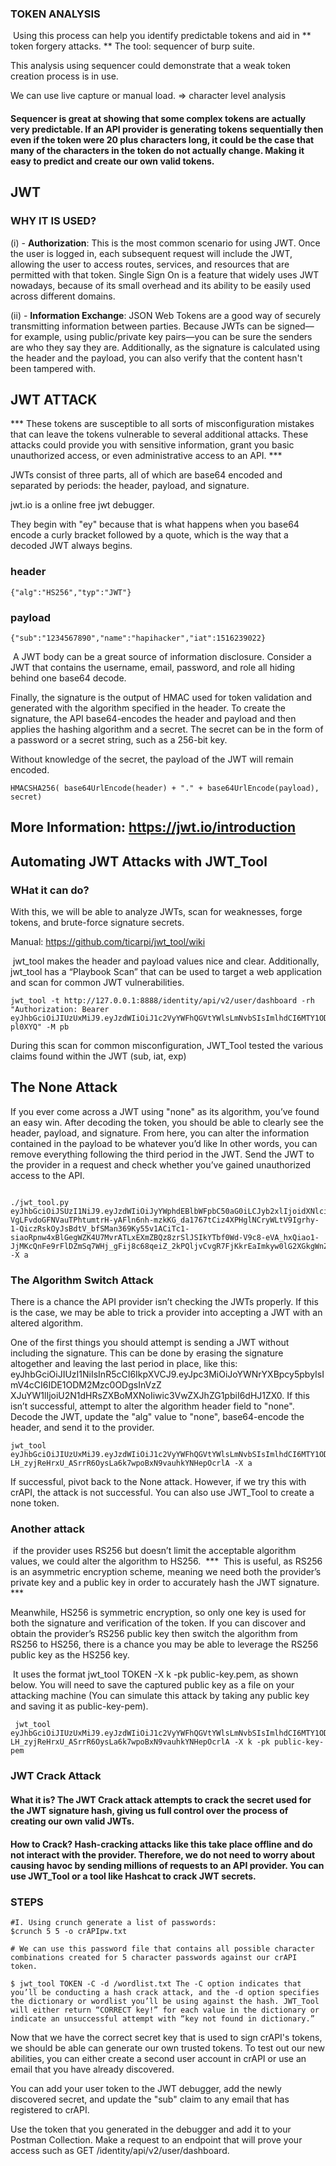 
### TOKEN ANALYSIS

 Using this process can help you identify predictable tokens and aid in ** token forgery attacks. **
The tool: sequencer of burp suite.

This analysis using sequencer could demonstrate that a weak token creation process is in use.

We can use live capture or manual load. => character level analysis

#### Sequencer is great at showing that some complex tokens are actually very predictable. If an API provider is generating tokens sequentially then even if the token were 20 plus characters long, it could be the case that many of the characters in the token do not actually change. Making it easy to predict and create our own valid tokens.


## JWT 


### WHY IT IS USED?

(i) -   **Authorization**: This is the most common scenario for using JWT. Once the user is logged in, each subsequent request will include the JWT, allowing the user to access routes, services, and resources that are permitted with that token. Single Sign On is a feature that widely uses JWT nowadays, because of its small overhead and its ability to be easily used across different domains.

(ii) -   **Information Exchange**: JSON Web Tokens are a good way of securely transmitting information between parties. Because JWTs can be signed—for example, using public/private key pairs—you can be sure the senders are who they say they are. Additionally, as the signature is calculated using the header and the payload, you can also verify that the content hasn't been tampered with.

## JWT ATTACK

*** These tokens are susceptible to all sorts of misconfiguration mistakes that can leave the tokens vulnerable to several additional attacks. These attacks could provide you with sensitive information, grant you basic unauthorized access, or even administrative access to an API. *** 

JWTs consist of three parts, all of which are base64 encoded and separated by periods: the header, payload, and signature.

jwt.io is a online free jwt debugger.

They begin with "ey" because that is what happens when you base64 encode a curly bracket followed by a quote, which is the way that a decoded JWT always begins.

### header

```
{"alg":"HS256","typ":"JWT"}
```

### payload

```
{"sub":"1234567890","name":"hapihacker","iat":1516239022}
```

 A JWT body can be a great source of information disclosure. Consider a JWT that contains the username, email, password, and role all hiding behind one base64 decode.

Finally, the signature is the output of HMAC used for token validation and generated with the algorithm specified in the header. To create the signature, the API base64-encodes the header and payload and then applies the hashing algorithm and a secret. The secret can be in the form of a password or a secret string, such as a 256-bit key.

Without knowledge of the secret, the payload of the JWT will remain encoded. 

`HMACSHA256( base64UrlEncode(header) + "." + base64UrlEncode(payload), secret)`


## More Information: https://jwt.io/introduction



## Automating JWT Attacks with JWT_Tool

### WHat it can do?
With this, we will be able to analyze JWTs, scan for weaknesses, forge tokens, and brute-force signature secrets.

Manual: https://github.com/ticarpi/jwt_tool/wiki

 jwt_tool makes the header and payload values nice and clear. Additionally, jwt_tool has a “Playbook Scan” that can be used to target a web application and scan for common JWT vulnerabilities.

```
jwt_tool -t http://127.0.0.1:8888/identity/api/v2/user/dashboard -rh "Authorization: Bearer eyJhbGciOiJIUzUxMiJ9.eyJzdWIiOiJ1c2VyYWFhQGVtYWlsLmNvbSIsImlhdCI6MTY1ODUwNjQ0NiwiZXhwIjoxNjU4NTkyODQ2fQ.BLMqSjLZQ9P2cxcUP5UCAmFKVMjxhlB4uVeIu2__6zoJCJoFnDqTqKxGfrMcq1lMW97HxBVDnYNC7eC-pl0XYQ" -M pb
```

During this scan for common misconfiguration, JWT_Tool tested the various claims found within the JWT (sub, iat, exp)

## The None Attack


If you ever come across a JWT using "none" as its algorithm, you’ve found an easy win. After decoding the token, you should be able to clearly see the header, payload, and signature.
From here, you can alter the information contained in the payload to be whatever you’d like
In other words, you can remove everything following the third period in the JWT. Send the JWT to the provider in a request and check whether you’ve gained unauthorized access to the API.



```

./jwt_tool.py eyJhbGciOiJSUzI1NiJ9.eyJzdWIiOiJyYWphdEBlbWFpbC50aG0iLCJyb2xlIjoidXNlciIsImlhdCI6MTY4MjkxNjcxMiwiZXhwIjoxNjgzNTIxNTEyfQ.h7olL4v1headjneje8E1IRKJSguTCwuRd-VgLFvdoGFNVauTPhtumtrH-yAFln6nh-mzkKG_da1767tCiz4XPHglNCryWLtV9Igrhy-1-QiczRskOyJsBdtV_bfSMan369Ky55v1ACiTc1-siaoRpnw4xBlGegWZK4U7MvrATLxEXmZBQz8zrSlJSIkYTbf0Wd-V9c8-eVA_hxQiao1-JjMKcQnFe9rFlDZmSq7WHj_gFij8c68qeiZ_2kPQljvCvgR7FjKkrEaImkyw0lG2XGkgWnZfKKcBrx5cg4cW2ymunEOTCL55NgBdDj04th_oNdEabbLY5i_ms15La7wJdg -X a
```


### The Algorithm Switch Attack

There is a chance the API provider isn’t checking the JWTs properly. If this is the case, we may be able to trick a provider into accepting a JWT with an altered algorithm.

One of the first things you should attempt is sending a JWT without including the signature. This can be done by erasing the signature altogether and leaving the last period in place, like this: eyJhbGciOiJIUzI1NiIsInR5cCI6IkpXVCJ9.eyJpc3MiOiJoYWNrYXBpcy5pbyIsImV4cCI6IDE1ODM2Mzc0ODgsInVzZ XJuYW1lIjoiU2N1dHRsZXBoMXNoIiwic3VwZXJhZG1pbiI6dHJ1ZX0. If this isn’t successful, attempt to alter the algorithm header field to "none". Decode the JWT, update the "alg" value to "none", base64-encode the header, and send it to the provider.

```
jwt_tool eyJhbGciOiJIUzUxMiJ9.eyJzdWIiOiJ1c2VyYWFhQGVtYWlsLmNvbSIsImlhdCI6MTY1ODg1NTc0MCwiZXhwIjoxNjU4OTQyMTQwfQ._EcnSozcUnL5y9SFOgOVBMabx_UAr6Kg0Zym-LH_zyjReHrxU_ASrrR6OysLa6k7wpoBxN9vauhkYNHepOcrlA -X a
```
If successful, pivot back to the None attack. However, if we try this with crAPI, the attack is not successful. You can also use JWT_Tool to create a none token.


### Another attack

 if the provider uses RS256 but doesn’t limit the acceptable algorithm values, we could alter the algorithm to HS256.
 ***  This is useful, as RS256 is an asymmetric encryption scheme, meaning we need both the provider’s private key and a public key in order to accurately hash the JWT signature. *** 

Meanwhile, HS256 is symmetric encryption, so only one key is used for both the signature and verification of the token. If you can discover and obtain the provider’s RS256 public key then switch the algorithm from RS256 to HS256, there is a chance you may be able to leverage the RS256 public key as the HS256 key.

 It uses the format jwt_tool TOKEN -X k -pk public-key.pem, as shown below. You will need to save the captured public key as a file on your attacking machine (You can simulate this attack by taking any public key and saving it as public-key-pem).

```
 jwt_tool eyJhbGciOiJIUzUxMiJ9.eyJzdWIiOiJ1c2VyYWFhQGVtYWlsLmNvbSIsImlhdCI6MTY1ODg1NTc0MCwiZXhwIjoxNjU4OTQyMTQwfQ._EcnSozcUnL5y9SFOgOVBMabx_UAr6Kg0Zym-LH_zyjReHrxU_ASrrR6OysLa6k7wpoBxN9vauhkYNHepOcrlA -X k -pk public-key-pem
```


### JWT Crack Attack

#### What it is? The JWT Crack attack attempts to crack the secret used for the JWT signature hash, giving us full control over the process of creating our own valid JWTs.

#### How to Crack? Hash-cracking attacks like this take place offline and do not interact with the provider. Therefore, we do not need to worry about causing havoc by sending millions of requests to an API provider. You can use JWT_Tool or a tool like Hashcat to crack JWT secrets.

### STEPS

```
#I. Using crunch generate a list of passwords:
$crunch 5 5 -o crAPIpw.txt

# We can use this password file that contains all possible character combinations created for 5 character passwords against our crAPI token.

$ jwt_tool TOKEN -C -d /wordlist.txt The -C option indicates that you’ll be conducting a hash crack attack, and the -d option specifies the dictionary or wordlist you’ll be using against the hash. JWT_Tool will either return “CORRECT key!” for each value in the dictionary or indicate an unsuccessful attempt with “key not found in dictionary.”
```

Now that we have the correct secret key that is used to sign crAPI's tokens, we should be able can generate our own trusted tokens. To test out our new abilities, you can either create a second user account in crAPI or use an email that you have already discovered.

You can add your user token to the JWT debugger, add the newly discovered secret, and update the "sub" claim to any email that has registered to crAPI.

Use the token that you generated in the debugger and add it to your Postman Collection. Make a request to an endpoint that will prove your access such as GET /identity/api/v2/user/dashboard.

